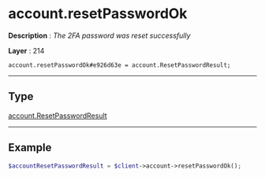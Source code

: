 # account.resetPasswordOk

**Description** : *The 2FA password was reset successfully*

**Layer** : 214

```tl
account.resetPasswordOk#e926d63e = account.ResetPasswordResult;
```

---

## Type

[account.ResetPasswordResult](type/account.ResetPasswordResult)

---

## Example

```php
$accountResetPasswordResult = $client->account->resetPasswordOk();
```